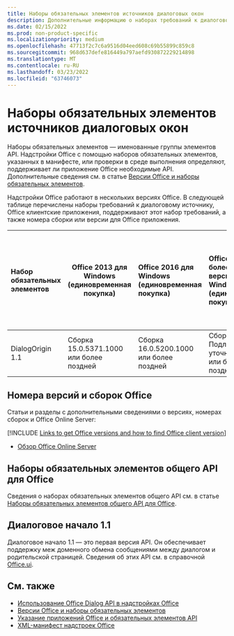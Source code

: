 ```yaml
---
title: Наборы обязательных элементов источников диалоговых окон
description: Дополнительные информацию о наборах требований к диалоговом происхождению.
ms.date: 02/15/2022
ms.prod: non-product-specific
ms.localizationpriority: medium
ms.openlocfilehash: 47713f2c7c6a9516d04eed608c69b55899c859c8
ms.sourcegitcommit: 968d637defe816449a797aefd930872229214898
ms.translationtype: MT
ms.contentlocale: ru-RU
ms.lasthandoff: 03/23/2022
ms.locfileid: "63746073"
---
```

# <a name="dialog-origin-requirement-sets"></a>Наборы обязательных элементов источников диалоговых окон

Наборы обязательных элементов — именованные группы элементов API. Надстройки Office с помощью наборов обязательных элементов, указанных в манифесте, или проверки в среде выполнения определяют, поддерживает ли приложение Office необходимые API. Дополнительные сведения см. в статье [Версии Office и наборы обязательных элементов](../../develop/office-versions-and-requirement-sets.md).

Надстройки Office работают в нескольких версиях Office. В следующей таблице перечислены наборы требований к диалоговому источнику, Office клиентские приложения, поддерживают этот набор требований, а также номера сборки или версии для Office приложения.

|  Набор обязательных элементов  | Office 2013 для Windows<br>(единовременная покупка) | Office 2016 для Windows<br>(единовременная покупка) | Office 2019 или более поздней версии для Windows<br>(единовременная покупка) | Office для Windows<br>(подписка) |  Office для iPad<br>(подписка)  |  Office для Mac<br>(обе подписки<br> и разовая покупка Office Mac 2019 и более поздних периодов)  | Office в Интернете  |  Office Online Server  |
|:-----|-----|:-----|:-----|:-----|:-----|:-----|:-----|:-----|
| DialogOrigin 1.1  | Сборка<br>15.0.5371.1000<br>или более поздней | Сборка<br>16.0.5200.1000<br>или более поздней | Сборка<br>Подлежит уточнению.<br>или более поздней | Подлежит уточнению. | 2.52 или более поздней | 16.52 или более поздней версии | Июль 2021 г. | Версия 2108<br>(Сборка 10377.1000)<br>или более поздней |

## <a name="office-versions-and-build-numbers"></a>Номера версий и сборок Office

Статьи и разделы с дополнительными сведениями о версиях, номерах сборок и Office Online Server:

[!INCLUDE [Links to get Office versions and how to find Office client version](../../includes/links-get-office-versions-builds.md)]
- [Обзор Office Online Server](/officeonlineserver/office-online-server-overview)

## <a name="office-common-api-requirement-sets"></a>Наборы обязательных элементов общего API для Office

Сведения о наборах обязательных элементов общего API см. в статье [Наборы обязательных элементов общего API для Office](office-add-in-requirement-sets.md).

## <a name="dialog-origin-11"></a>Диалоговое начало 1.1

Диалоговое начало 1.1 — это первая версия API. Он обеспечивает поддержку меж доменного обмена сообщениями между диалогом и родительской страницей. Сведения об этих API см. в справочной [Office.ui](/javascript/api/office/office.ui).

## <a name="see-also"></a>См. также

- [Использование Office Dialog API в надстройках Office](../../develop/dialog-api-in-office-add-ins.md)
- [Версии Office и наборы обязательных элементов](../../develop/office-versions-and-requirement-sets.md)
- [Указание приложений Office и обязательных элементов API](../../develop/specify-office-hosts-and-api-requirements.md)
- [XML-манифест надстроек Office](../../develop/add-in-manifests.md)
